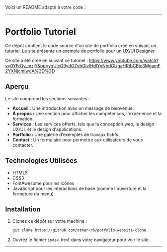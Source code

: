 Voici un README adapté à votre code :

---

# Portfolio Tutoriel

Ce dépôt contient le code source d'un site de portfolio créé en suivant un tutoriel. Le site présente un exemple de portfolio pour un UX/UI Designer.

Ce site a été créé en suivant ce tutoriel : https://www.youtube.com/watch?v=0YFrGy_mzjY&pp=ygUlcG9ydGZvbGlvIHdlYnNpdGUgaHRtbCBjc3MgamF2YXNjcmlwdA%3D%3D

## Aperçu

Le site comprend les sections suivantes :
- **Accueil :** Une introduction avec un message de bienvenue.
- **À propos :** Une section pour afficher les compétences, l'expérience et la formation.
- **Services :** Les services offerts, tels que la conception web, le design UX/UI, et le design d'applications.
- **Portfolio :** Une galerie d'exemples de travaux fictifs.
- **Contact :** Un formulaire pour permettre aux utilisateurs de vous contacter.

## Technologies Utilisées

- HTML5
- CSS3
- FontAwesome pour les icônes
- JavaScript pour les interactions de base (comme l'ouverture et la fermeture du menu)

## Installation

1. Clonez ce dépôt sur votre machine :
    ```bash
    git clone https://github.com/otmar-rb/potfolio-website-clone
    ```
2. Ouvrez le fichier `index.html` dans votre navigateur pour voir le site.

---
